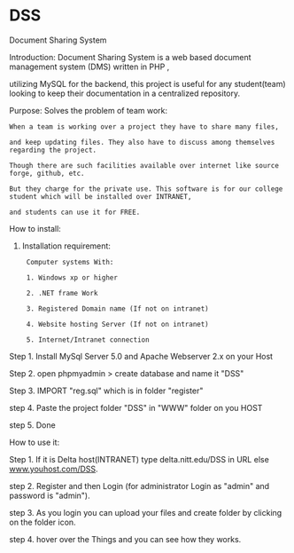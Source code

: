 DSS
===

Document Sharing System

Introduction: Document Sharing System is a web based document management system (DMS) written in PHP ,

utilizing MySQL for the backend, this project is useful for any student(team) looking to keep their documentation in a centralized repository.


Purpose:
	Solves the problem of team work: 
	
	When a team is working over a project they have to share many files, 
	
	and keep updating files. They also have to discuss among themselves regarding the project. 
	
	Though there are such facilities available over internet like source forge, github, etc. 
	
	But they charge for the private use. This software is for our college student which will be installed over INTRANET, 
	
	and students can use it for FREE.
	


How to install:

1. Installation requirement:

		Computer systems With:

		1. Windows xp or higher
		
		2. .NET frame Work
		
		3. Registered Domain name (If not on intranet)
		
		4. Website hosting Server (If not on intranet)
	
		5. Internet/Intranet connection
		 
  
  
  Step 1. Install MySql Server 5.0 and Apache Webserver 2.x on your Host

  Step 2. open phpmyadmin >  create database and name it "DSS" 
  
  Step 3. IMPORT "reg.sql" which is in folder "register"
  
  step 4. Paste the project folder "DSS" in "WWW" folder on you HOST
  
  step 5. Done 
  
  
  
How to use it:

  Step 1. If it is Delta host(INTRANET) type delta.nitt.edu/DSS in URL else www.youhost.com/DSS.
  
  step 2. Register and then Login (for administrator Login as "admin" and password is "admin").
  
  step 3. As you login you can upload your files and create folder by clicking on the folder icon.
  
  step 4. hover over the Things and you can see how they works.
  
